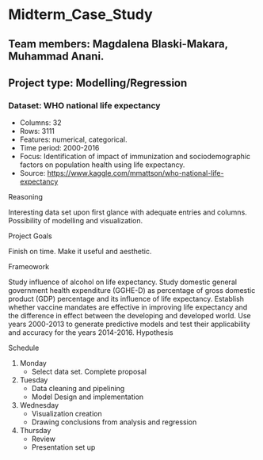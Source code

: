 # Midterm_Case_Study

## Team members: Magdalena Blaski-Makara, Muhammad Anani. 
## Project type: Modelling/Regression

### Dataset: WHO national life expectancy
- Columns: 32
- Rows: 3111
- Features: numerical, categorical.
- Time period: 2000-2016
- Focus: Identification of impact of immunization and sociodemographic factors on population health using life expectancy.
- Source: https://www.kaggle.com/mmattson/who-national-life-expectancy
 
Reasoning

Interesting data set upon first glance with adequate entries and columns. Possibility of modelling and visualization. 

Project Goals

Finish on time. Make it useful and aesthetic.

Frameowork

Study influence of alcohol on life expectancy.
Study domestic general government health expenditure (GGHE-D) as percentage of gross domestic product (GDP) percentage and its influence of life expectancy.
Establish whether vaccine mandates are effective in improving life expectancy and the difference in effect between the developing and developed world. 
Use years 2000-2013 to generate predictive models and test their applicability and accuracy for the years 2014-2016. 
Hypothesis

Schedule
 1. Monday 
    - Select data set. Complete proposal
 2. Tuesday 
    - Data cleaning and pipelining
    - Model Design and implementation
 3. Wednesday
    - Visualization creation 
    - Drawing conclusions from analysis and regression
 4. Thursday
    - Review 
    - Presentation set up
